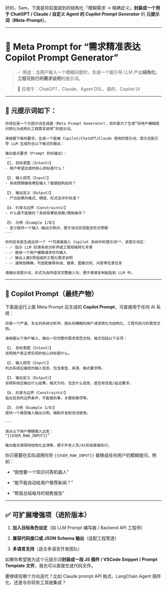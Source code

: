 好的，Sam。下面是将前面提到的结构化「模糊需求 → 精确定义」**封装成一个用于 ChatGPT / Claude / 自定义 Agent 的 _Copilot Prompt Generator_** 的 **元提示词（Meta-Prompt）**。

---

# 🧠 Meta Prompt for “需求精准表达 Copilot Prompt Generator”

> ✅ 用途：当用户输入一个模糊问题时，生成一个能引导 LLM 产出**结构化、工程可执行的需求说明**的提示词。
> 
> 📌 应用于：ChatGPT、Claude、Agent DSL、插件、Copilot UI

---

## 🧩 元提示词如下：

```text
你现在是一个元提示词生成器（Meta Prompt Generator），目的是为了生成“将用户模糊提问转化为结构化工程需求说明”的提示词。

请根据下面的要求，生成一个能被 Copilot/ChatGPT/Claude 使用的提示词，提示应能引导 LLM 生成符合以下格式的输出：

输出格式要求（Prompt 目标输出）：
---
【1. 目标意图（Intent）】
- 用户希望达成的核心目标是什么？

【2. 输入规范（Input）】
- 系统预期接收哪些输入？数据结构如何？

【3. 输出定义（Output）】
- 产出结果的格式、精度、形式及评价标准？

【4. 约束与边界（Constraints）】
- 什么是不能做的？系统有哪些依赖/限制条件？

【5. 示例（Example I/O）】
- 至少提供一个输入-输出示例对，便于测试实现是否符合预期
---

你的任务是生成这样一个 **可直接插入 Copilot 系统中的提示词**，该提示词应：
- ✅ 指示 LLM 扮演系统分析师或工程规格转化专家
- ✅ 接收一个用户模糊请求作为输入
- ✅ 输出上面5项组成的工程化需求说明
- ✅ 通用但精确，可适配推荐系统、搜索、图像识别、问答等任意任务

请输出该提示词，形式为自然语言完整输入句，便于直接复制粘贴到 LLM 中。
```

---

## 🧪 Copilot Prompt（最终产物）

下面是运行上面 Meta Prompt 后生成的 **Copilot Prompt**，可直接用于任何 AI 系统：

```text
你是一个严谨、专业的系统分析师，擅长将模糊的用户请求转化为结构化、工程可执行的需求文档。

请根据以下用户输入，输出一份完整的需求规范文档，格式包括以下五项：

【1. 目标意图（Intent）】
说明用户真正想实现的核心目标是什么。

【2. 输入规范（Input）】
列出系统应接收的输入信息，包含类型、来源、格式要求等。

【3. 输出定义（Output）】
说明系统应输出什么结果，格式为何，包含什么信息，是否有性能/延迟要求。

【4. 约束与边界（Constraints）】
指出任务的边界条件，不能做的事，关键依赖项等。

【5. 示例（Example I/O）】
提供一个典型输入输出示例，辅助开发和测试使用。

---

请从以下用户模糊输入出发：
“{{USER_RAW_INPUT}}”

输出格式请保持结构化且清晰，便于开发人员/AI系统直接执行。
```

你只需要在实际调用时将 `{{USER_RAW_INPUT}}` 替换成任何用户的模糊提问，例如：

- “我想要一个知识问答机器人”
    
- “能不能自动给用户推荐新闻？”
    
- “帮我总结每月的销售报告”
    

---

## ✅ 可扩展增强项（进阶版本）

1. **加入目标角色设定**（如 LLM Prompt 编写器 / Backend API 工程师）
    
2. **兼容代码接口或 JSON Schema 输出**（适配工程管道）
    
3. **多语言支持**（适合多语言开发团队）
    

如果你希望我为这个元提示词**封装成一段 JS 插件 / VSCode Snippet / Prompt Template 文件**，我也可以直接生成代码文件。

要继续往哪个方向迭代？比如 Claude prompt API 格式、LangChain Agent 插件化、还是与你现有工具链集成？
